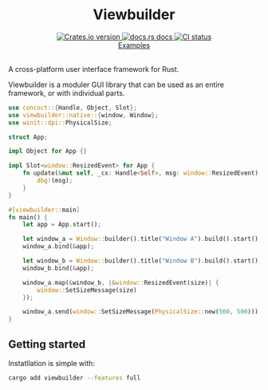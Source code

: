 <div align="center">
<h1>Viewbuilder</h1>
 <a href="https://crates.io/crates/viewbuilder">
    <img src="https://img.shields.io/crates/v/viewbuilder?style=flat-square"
    alt="Crates.io version" />
  </a>
  <a href="https://docs.rs/viewbuilder/latest/viewbuilder/">
    <img src="https://img.shields.io/badge/docs-latest-blue.svg?style=flat-square"
      alt="docs.rs docs" />
  </a>
   <a href="https://github.com/matthunz/viewbuilder/actions">
    <img src="https://github.com/matthunz/viewbuilder/actions/workflows/ci.yml/badge.svg"
      alt="CI status" />
  </a>
</div>

<div align="center">
 <a href="https://github.com/matthunz/viewbuilder/tree/main/examples">Examples</a>
</div>

<br>

A cross-platform user interface framework for Rust.

Viewbuilder is a moduler GUI library that can be used as an entire framework, or with individual parts.

```rust
use concoct::{Handle, Object, Slot};
use viewbuilder::native::{window, Window};
use winit::dpi::PhysicalSize;

struct App;

impl Object for App {}

impl Slot<window::ResizedEvent> for App {
    fn update(&mut self, _cx: Handle<Self>, msg: window::ResizedEvent) {
        dbg!(msg);
    }
}

#[viewbuilder::main]
fn main() {
    let app = App.start();

    let window_a = Window::builder().title("Window A").build().start();
    window_a.bind(&app);

    let window_b = Window::builder().title("Window B").build().start();
    window_b.bind(&app);

    window_a.map(&window_b, |&window::ResizedEvent(size)| {
        window::SetSizeMessage(size)
    });

    window_a.send(window::SetSizeMessage(PhysicalSize::new(500, 500)));
}
```

## Getting started

Instatllation is simple with:

```sh
cargo add viewbuilder --features full
```
